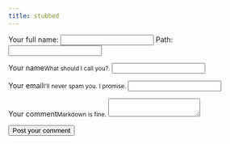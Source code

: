 ```yaml
---
title: stubbed
---
```


<form name="approved-blog-comments" netlify-honeypot="full-name" action="thanks" netlify>
  <p class="honey">
    <label>Your full name: <input name="full-name"></label>
    <label>Path: <input name="path"></label>
  </p>
  <p>
    <label for="name">Your name<small>What should I call you?.</small></label>
    <input type="text" name="name" id="name">
  </p>
  <p>
    <label for="email">Your email<small>I'll never spam you. I promise.</small></label>
    <input type="email" name="email" id="email">
  </p>
  <p>
    <label for="comment">Your comment<small>Markdown is fine.</small></label>
    <textarea name="comment" id="comment"></textarea>
  </p>
    <p>
    <button type="submit" class="btn">Post your comment</button>
  </p>
</form>
